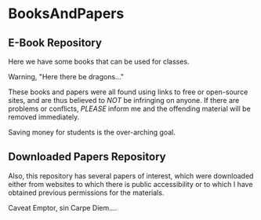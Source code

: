 # BooksAndPapers
## E-Book Repository
Here we have some books that can be used for classes.

Warning, "Here there be dragons..."

These books and papers were all found using links to free or open-source sites,
and are thus believed to *NOT* be infringing on anyone.  If there are problems
or conflicts, *PLEASE* inform me and the offending material will be removed immediately.

Saving money for students is the over-arching goal.

## Downloaded Papers Repository
Also, this repository has several papers of interest,
which were downloaded either from websites to which there
is public accessibility or to which I have obtained previous
permissions for the materials.

Caveat Emptor, sin Carpe Diem....
